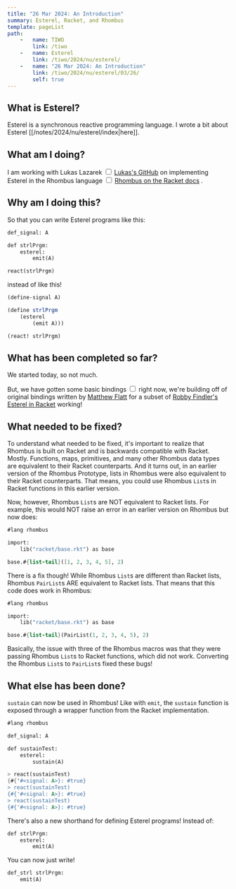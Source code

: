 ```yaml
---
title: "26 Mar 2024: An Introduction"
summary: Esterel, Racket, and Rhombus
template: pageList
path:
    -   name: TIWO
        link: /tiwo
    -   name: Esterel
        link: /tiwo/2024/nu/esterel/
    -   name: "26 Mar 2024: An Introduction"
        link: /tiwo/2024/nu/esterel/03/26/
        self: true
---
```


## What is Esterel?

Esterel is a synchronous reactive programming language.
I wrote a bit about Esterel [[/notes/2024/nu/esterel/index|here]].

## What am I doing?

I am working with Lukas Lazarek<label for="sidenote--ll"
       class="margin-toggle sidenote-number">
</label>
<input type="checkbox"
       id="sidenote--ll"
       class="margin-toggle"/>
<span class="sidenote">
   [Lukas's GitHub](https://github.com/LLazarek)
</span>
on implementing Esterel in the Rhombus language<label for="sidenote--rhombus"
       class="margin-toggle sidenote-number">
</label>
<input type="checkbox"
       id="sidenote--rhombus"
       class="margin-toggle"/>
<span class="sidenote">
    [Rhombus on the Racket docs](https://docs.racket-lang.org/rhombus/index.html)
</span>
.

## Why am I doing this?

So that you can write Esterel programs like this:

```scheme
def_signal: A

def strlPrgm:
    esterel:
        emit(A)

react(strlPrgm)
```

instead of like this!

```scheme
(define-signal A)

(define strlPrgm
    (esterel
        (emit A)))

(react! strlPrgm)
```

## What has been completed so far?

We started today, so not much.

But, we have gotten some basic bindings<label for="sidenote--basicBindings"
       class="margin-toggle sidenote-number">
</label>
<input type="checkbox"
       id="sidenote--basicBindings"
       class="margin-toggle"/>
<span class="sidenote">
   right now, we're building off of original bindings written by [Matthew Flatt](https://github.com/mflatt) for a subset of [Robby Findler's](https://github.com/rfindler) [Esterel in Racket](https://docs.racket-lang.org/esterel/index.html)
</span>
working!

## What needed to be fixed?

To understand what needed to be fixed, it's important to realize that Rhombus is built on Racket and is backwards compatible with Racket.
Mostly.
Functions, maps, primitives, and many other Rhombus data types are equivalent to their Racket counterparts.
And it turns out, in an earlier version of the Rhombus Prototype, lists in Rhombus were also equivalent to their Racket counterparts.
That means, you could use Rhombus `List`s in Racket functions in this earlier version.

Now, however, Rhombus `List`s are NOT equivalent to Racket lists.
For example, this would NOT raise an error in an earlier version on Rhombus but now does:

```scheme
#lang rhombus

import:
    lib("racket/base.rkt") as base

base.#{list-tail}([1, 2, 3, 4, 5], 2)
```

There is a fix though!
While Rhombus `List`s are different than Racket lists, Rhombus `PairList`s ARE equivalent to Racket lists.
That means that this code does work in Rhombus:

```scheme
#lang rhombus

import:
    lib("racket/base.rkt") as base

base.#{list-tail}(PairList(1, 2, 3, 4, 5), 2)
```

Basically, the issue with three of the Rhombus macros was that they were passing Rhombus `List`s to Racket functions, which did not work.
Converting the Rhombus `List`s to `PairList`s fixed these bugs!

## What else has been done?

`sustain` can now be used in Rhombus!
Like with `emit`, the `sustain` function is exposed through a wrapper function from the Racket implementation.

```scheme
#lang rhombus

def_signal: A

def sustainTest:
    esterel:
        sustain(A)
```

```scheme
> react(sustainTest)
{#{'#<signal: A>}: #true}
> react(sustainTest)
{#{'#<signal: A>}: #true}
> react(sustainTest)
{#{'#<signal: A>}: #true}
```

There's also a new shorthand for defining Esterel programs!
Instead of:

```scheme
def strlPrgm:
    esterel:
        emit(A)
```

You can now just write!

```scheme
def_strl strlPrgm:
    emit(A)
```
